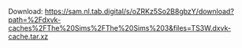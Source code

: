 Download: https://sam.nl.tab.digital/s/oZRKz5So2B8gbzY/download?path=%2Fdxvk-caches%2FThe%20Sims%2FThe%20Sims%203&files=TS3W.dxvk-cache.tar.xz
